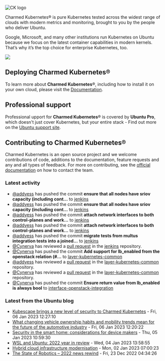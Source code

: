 ![CK logo](https://assets.ubuntu.com/v1/451d4cf4-Charmed+Kubernetes_RGB_onWhite_2022.svg)

Charmed Kubernetes® is pure Kubernetes tested across the widest range of clouds with modern metrics and monitoring, brought to you by the people who deliver Ubuntu.

Google, Microsoft, and many other institutions run Kubernetes on Ubuntu because we focus on the latest container capabilities in modern kernels. That’s why it’s the top choice for enterprise Kubernetes, too.

![](https://assets.ubuntu.com/v1/843c77b6-juju-at-a-glace.svg)

## Deploying Charmed Kubernetes®

To learn more about **Charmed Kubernetes**®, including how to install it on your own cloud, please visit the [Documentation][docs].

## Professional support

Professional upport for **Charmed Kubernetes**® is covered by **Ubuntu Pro**, which doesn't just cover Kubernetes, but your entire stack - Find out more on the [Ubuntu support site](https://ubuntu.com/support).

## Contributing to Charmed Kubernetes®

Charmed Kubernetes is an open source project and we welcome contributions of code, additions to the documentation, feature requests and any and all types of feedback. For more on contributing, see the [official documentation][get-in-touch] on how to contact the team.

<!-- LINKS -->
[docs]: https://ubuntu.com/kubernetes/docs
[get-in-touch]: https://ubuntu.com/kubernetes/docs/get-in-touch

### Latest activity

<!-- activity starts -->
 - [@addyess](https://github.com/addyess) has pushed the commit **ensure that all nodes have sriov capacity (including cont...** to [jenkins](https://github.com/charmed-kubernetes/jenkins)
 - [@addyess](https://github.com/addyess) has pushed the commit **ensure that all nodes have sriov capacity (including cont...** to [jenkins](https://github.com/charmed-kubernetes/jenkins)
 - [@addyess](https://github.com/addyess) has pushed the commit **attach network interfaces to both control-planes and work...** to [jenkins](https://github.com/charmed-kubernetes/jenkins)
 - [@addyess](https://github.com/addyess) has pushed the commit **attach network interfaces to both control-planes and work...** to [jenkins](https://github.com/charmed-kubernetes/jenkins)
 - [@addyess](https://github.com/addyess) has pushed the commit **migrate tests from multus integration tests into a joined...** to [jenkins](https://github.com/charmed-kubernetes/jenkins)
 - [@Cynerva](https://github.com/Cynerva) has reviewed a [pull request](https://github.com/charmed-kubernetes/jenkins/pull/1158) in the [jenkins](https://github.com/charmed-kubernetes/jenkins) repository.
 - [@Cynerva](https://github.com/Cynerva) has pushed the commit **Add support for lb_enabled from the openstack relation (#...** to [layer-kubernetes-common](https://github.com/charmed-kubernetes/layer-kubernetes-common)
 - [@addyess](https://github.com/addyess) has reviewed a [pull request](https://github.com/charmed-kubernetes/layer-kubernetes-common/pull/40) in the [layer-kubernetes-common](https://github.com/charmed-kubernetes/layer-kubernetes-common) repository.
 - [@Cynerva](https://github.com/Cynerva) has reviewed a [pull request](https://github.com/charmed-kubernetes/layer-kubernetes-common/pull/40) in the [layer-kubernetes-common](https://github.com/charmed-kubernetes/layer-kubernetes-common) repository.
 - [@Cynerva](https://github.com/Cynerva) has pushed the commit **Ensure return value from lb_enabled is always bool** to [interface-openstack-integration](https://github.com/charmed-kubernetes/interface-openstack-integration)
<!-- activity ends -->

<!-- roadmap starts -->

<!-- roadmap ends -->

### Latest from the Ubuntu blog

<!-- blog starts -->
* [Kubescape brings a new level of security to Charmed Kubernetes](https://ubuntu.com//blog/kubescape-brings-a-new-level-of-security-to-charmed-kubernetes) - Fri, 06 Jan 2023 12:27:10 
* [What changing vehicle ownership habits and mobility trends mean for the future of the automotive industry](https://ubuntu.com//blog/what-changing-vehicle-ownership-habits-and-mobility-trends-mean-for-the-future-of-the-automotive-industry) - Fri, 06 Jan 2023 12:20:22 
* [Security in the smart home: considerations for device makers](https://ubuntu.com//blog/security-in-the-smart-home-considerations-for-device-makers) - Thu, 05 Jan 2023 10:59:30 
* [WSL and Ubuntu: 2022 year in review](https://ubuntu.com//blog/wsl-ubuntu-2022-year-in-review) - Wed, 04 Jan 2023 13:58:55 
* [Hybrid cloud infrastructure modernisation](https://ubuntu.com//blog/hybrid-cloud-infrastructure-modernisation) - Mon, 02 Jan 2023 07:00:23 
* [The State of Robotics &#8211; 2022 news rewind](https://ubuntu.com//blog/the-state-of-robotics-2022-review) - Fri, 23 Dec 2022 04:34:26 
<!-- blog ends -->
